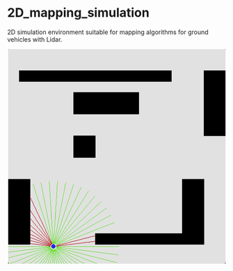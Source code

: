 # 2D_mapping_simulation
2D simulation environment suitable for mapping algorithms for ground vehicles with Lidar.

<p align="center">
  <img src="simulator.gif" alt="animated" />
</p>
